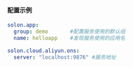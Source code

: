 

#### 配置示例

```yaml
solon.app:
  group: demo       #配置服务使用的默认组
  name: helloapp    #发现服务使用的应用名

solon.cloud.aliyun.ons:
  server: "localhost:9876" #服务地址

```